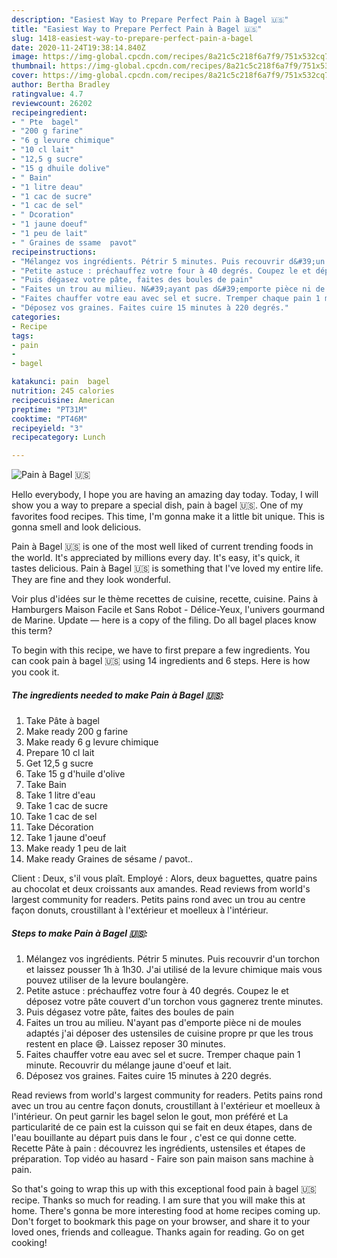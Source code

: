 ```yaml
---
description: "Easiest Way to Prepare Perfect Pain à Bagel 🇺🇸"
title: "Easiest Way to Prepare Perfect Pain à Bagel 🇺🇸"
slug: 1418-easiest-way-to-prepare-perfect-pain-a-bagel
date: 2020-11-24T19:38:14.840Z
image: https://img-global.cpcdn.com/recipes/8a21c5c218f6a7f9/751x532cq70/pain-a-bagel-🇺🇸-photo-principale-de-la-recette.jpg
thumbnail: https://img-global.cpcdn.com/recipes/8a21c5c218f6a7f9/751x532cq70/pain-a-bagel-🇺🇸-photo-principale-de-la-recette.jpg
cover: https://img-global.cpcdn.com/recipes/8a21c5c218f6a7f9/751x532cq70/pain-a-bagel-🇺🇸-photo-principale-de-la-recette.jpg
author: Bertha Bradley
ratingvalue: 4.7
reviewcount: 26202
recipeingredient:
- " Pte  bagel"
- "200 g farine"
- "6 g levure chimique"
- "10 cl lait"
- "12,5 g sucre"
- "15 g dhuile dolive"
- " Bain"
- "1 litre deau"
- "1 cac de sucre"
- "1 cac de sel"
- " Dcoration"
- "1 jaune doeuf"
- "1 peu de lait"
- " Graines de ssame  pavot"
recipeinstructions:
- "Mélangez vos ingrédients. Pétrir 5 minutes. Puis recouvrir d&#39;un torchon et laissez pousser 1h à 1h30. J&#39;ai utilisé de la levure chimique mais vous pouvez utiliser de la levure boulangère."
- "Petite astuce : préchauffez votre four à 40 degrés. Coupez le et déposez votre pâte couvert d&#39;un torchon vous gagnerez trente minutes."
- "Puis dégasez votre pâte, faites des boules de pain"
- "Faites un trou au milieu. N&#39;ayant pas d&#39;emporte pièce ni de moules adaptés j&#39;ai déposer des ustensiles de cuisine propre pr que les trous restent en place 😅. Laissez reposer 30 minutes."
- "Faites chauffer votre eau avec sel et sucre. Tremper chaque pain 1 minute. Recouvrir du mélange jaune d&#39;oeuf et lait."
- "Déposez vos graines. Faites cuire 15 minutes à 220 degrés."
categories:
- Recipe
tags:
- pain
- 
- bagel

katakunci: pain  bagel 
nutrition: 245 calories
recipecuisine: American
preptime: "PT31M"
cooktime: "PT46M"
recipeyield: "3"
recipecategory: Lunch

---
```



![Pain à Bagel 🇺🇸](https://img-global.cpcdn.com/recipes/8a21c5c218f6a7f9/751x532cq70/pain-a-bagel-🇺🇸-photo-principale-de-la-recette.jpg)

Hello everybody, I hope you are having an amazing day today. Today, I will show you a way to prepare a special dish, pain à bagel 🇺🇸. One of my favorites food recipes. This time, I'm gonna make it a little bit unique. This is gonna smell and look delicious.

Pain à Bagel 🇺🇸 is one of the most well liked of current trending foods in the world. It's appreciated by millions every day. It's easy, it's quick, it tastes delicious. Pain à Bagel 🇺🇸 is something that I've loved my entire life. They are fine and they look wonderful.

Voir plus d&#39;idées sur le thème recettes de cuisine, recette, cuisine. Pains à Hamburgers Maison Facile et Sans Robot - Délice-Yeux, l&#39;univers gourmand de Marine. Update — here is a copy of the filing. Do all bagel places know this term?


To begin with this recipe, we have to first prepare a few ingredients. You can cook pain à bagel 🇺🇸 using 14 ingredients and 6 steps. Here is how you cook it.

<!--inarticleads1-->

##### The ingredients needed to make Pain à Bagel 🇺🇸:

1. Take  Pâte à bagel
1. Make ready 200 g farine
1. Make ready 6 g levure chimique
1. Prepare 10 cl lait
1. Get 12,5 g sucre
1. Take 15 g d&#39;huile d&#39;olive
1. Take  Bain
1. Take 1 litre d&#39;eau
1. Take 1 cac de sucre
1. Take 1 cac de sel
1. Take  Décoration
1. Take 1 jaune d&#39;oeuf
1. Make ready 1 peu de lait
1. Make ready  Graines de sésame / pavot..


Client : Deux, s&#39;il vous plaît. Employé : Alors, deux baguettes, quatre pains au chocolat et deux croissants aux amandes. Read reviews from world&#39;s largest community for readers. Petits pains rond avec un trou au centre façon donuts, croustillant à l&#39;extérieur et moelleux à l&#39;intérieur. 

<!--inarticleads2-->

##### Steps to make Pain à Bagel 🇺🇸:

1. Mélangez vos ingrédients. Pétrir 5 minutes. Puis recouvrir d&#39;un torchon et laissez pousser 1h à 1h30. J&#39;ai utilisé de la levure chimique mais vous pouvez utiliser de la levure boulangère.
1. Petite astuce : préchauffez votre four à 40 degrés. Coupez le et déposez votre pâte couvert d&#39;un torchon vous gagnerez trente minutes.
1. Puis dégasez votre pâte, faites des boules de pain
1. Faites un trou au milieu. N&#39;ayant pas d&#39;emporte pièce ni de moules adaptés j&#39;ai déposer des ustensiles de cuisine propre pr que les trous restent en place 😅. Laissez reposer 30 minutes.
1. Faites chauffer votre eau avec sel et sucre. Tremper chaque pain 1 minute. Recouvrir du mélange jaune d&#39;oeuf et lait.
1. Déposez vos graines. Faites cuire 15 minutes à 220 degrés.


Read reviews from world&#39;s largest community for readers. Petits pains rond avec un trou au centre façon donuts, croustillant à l&#39;extérieur et moelleux à l&#39;intérieur. On peut garnir les bagel selon le gout, mon préféré et La particularité de ce pain est la cuisson qui se fait en deux étapes, dans de l&#39;eau bouillante au départ puis dans le four , c&#39;est ce qui donne cette. Recette Pâte à pain : découvrez les ingrédients, ustensiles et étapes de préparation. Top vidéo au hasard - Faire son pain maison sans machine à pain. 

So that's going to wrap this up with this exceptional food pain à bagel 🇺🇸 recipe. Thanks so much for reading. I am sure that you will make this at home. There's gonna be more interesting food at home recipes coming up. Don't forget to bookmark this page on your browser, and share it to your loved ones, friends and colleague. Thanks again for reading. Go on get cooking!
